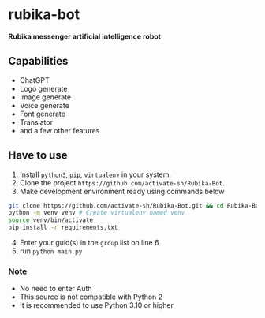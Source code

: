 # rubika-bot
**Rubika messenger artificial intelligence robot**

## Capabilities
- ChatGPT
- Logo generate
- Image generate
- Voice generate
- Font generate
- Translator
- and a few other features

## Have to use

1. Install   `python3`, `pip`, `virtualenv` in your system.
2. Clone the project `https://github.com/activate-sh/Rubika-Bot`.
3. Make development environment ready using commands below
```bash
git clone https://github.com/activate-sh/Rubika-Bot.git && cd Rubika-Bot
python -m venv venv # Create virtualenv named venv
source venv/bin/activate
pip install -r requirements.txt
```
4. Enter your guid(s) in the `group` list on line 6
5. run `python main.py`

### Note
- No need to enter Auth
- This source is not compatible with Python 2
- It is recommended to use Python 3.10 or higher
